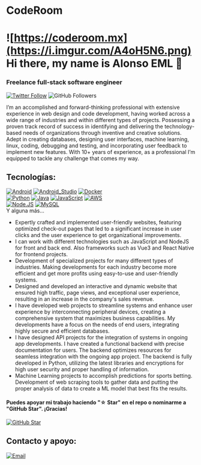 # CodeRoom

# ![https://coderoom.mx](https://i.imgur.com/A4oH5N6.png) Hi there, my name is Alonso EML 👋

### Freelance full-stack software engineer



[![Twitter Follow](https://img.shields.io/twitter/follow/coderoom?style=social)](https://twitter.com/zaklahunik)
![GitHub Followers](https://img.shields.io/github/followers/coderoom?style=social)

I’m an accomplished and forward-thinking professional with extensive experience in web design and code development, having worked across a wide range of industries and within different types of projects. Possessing a proven track record of success in identifying and delivering the technology-based needs of organizations through inventive and creative solutions. Adept in creating databases, designing user interfaces, machine learning, linux, coding, debugging and testing, and incorporating user feedback to implement new features. With 10+ years of experience, as a professional I’m equipped to tackle any challenge that comes my way.


## Tecnologías:

[![Android](https://img.shields.io/badge/Android-3DDC84?style=for-the-badge&logo=android&logoColor=white&labelColor=101010)]()
[![Android_Studio](https://img.shields.io/badge/Android_Studio-3DDC84?style=for-the-badge&logo=android-studio&logoColor=white&labelColor=101010)]()
[![Docker](https://img.shields.io/badge/Docker-9146FF?style=for-the-badge&logo=android-studio&logoColor=white&labelColor=101010)]()
</br>
[![Python](https://img.shields.io/badge/Python-yellow?style=for-the-badge&logo=python&logoColor=white&labelColor=101010)]()
[![Java](https://img.shields.io/badge/Java-007396?style=for-the-badge&logo=java&logoColor=white&labelColor=101010)]()
[![JavaScript](https://img.shields.io/badge/JavaScript-F7DF1E?style=for-the-badge&logo=javascript&logoColor=white&labelColor=101010)]()
[![AWS](https://img.shields.io/badge/AWS-232F3E?style=for-the-badge&logo=amazon-aws&logoColor=white&labelColor=101010)]()
</br>
[![Node.JS](https://img.shields.io/badge/Node.JS-339933?style=for-the-badge&logo=node.js&logoColor=white&labelColor=101010)]()
[![MySQL](https://img.shields.io/badge/MySQL-4479A1?style=for-the-badge&logo=mysql&logoColor=white&labelColor=101010)]()
</br>
Y alguna más...

- Expertly crafted and implemented user-friendly websites, featuring optimized check-out pages that led to a significant increase in user clicks and the user experience to get organizational improvements. 
- I can work with different technologies such as JavaScript and NodeJS for front and back end. Also frameworks such as Vue3 and React Native for frontend projects.
- Development of specialized projects for many different types of industries. Making developments for each industry become more efficient and get more profits using easy-to-use and user-friendly systems.
- Designed and developed an interactive and dynamic website that ensured high traffic, page views, and exceptional user experience, resulting in an increase in the company's sales revenue.
- I have developed web projects to streamline systems and enhance user experience by interconnecting peripheral devices, creating a comprehensive system that maximizes business capabilities. My developments have a focus on the needs of end users, integrating highly secure and efficient databases.
- I have designed API projects for the integration of systems in ongoing app developments. I have created a functional backend with precise documentation for users. The backend optimizes resources for seamless integration with the ongoing app project. The backend is fully developed in Python, utilizing the latest libraries and encryptions for high user security and proper handling of information.
- Machine Learning projects to accomplish predictions for sports betting. Development of web scraping tools to gather data and putting the proper analysis of data to create a ML model that best fits the results.


#### Puedes apoyar mi trabajo haciendo "☆ Star" en el repo o nominarme a "GitHub Star". ¡Gracias!

[![GitHub Star](https://img.shields.io/badge/GitHub-Nominar_a_star-yellow?style=for-the-badge&logo=github&logoColor=white&labelColor=101010)](https://stars.github.com/nominate/)


## Contacto y apoyo:

[![Email](https://img.shields.io/badge/alonso@coderoom.mx-email_personal-D14336?style=for-the-badge&logo=gmail&logoColor=white&labelColor=101010)](mailto:alonso@coderoom.mx)
</br>
